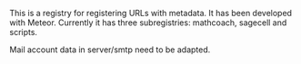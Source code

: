 This is a registry for registering URLs with metadata. It has been developed with Meteor. 
Currently it has three subregistries: mathcoach, sagecell and scripts.

Mail account data in server/smtp need to be adapted.
